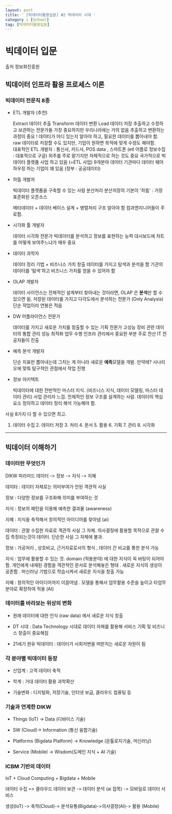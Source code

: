 ```yaml
---
layout: post
title: ' [빅데이터활용입문] #2 빅데이터 시대 '
category : [School]
tag: [빅데이터활용입문]
---
```

  
  
# 빅데이터 입문 

출처 정보화진흥원

## 빅데이터 인프라 활용 프로세스 이론

### 빅데이터 전문직 8종 

* ETL 개발자 (추천)

  Extract 데이터 추출
  Transform 데이터 변환
  Load 데이터 저장 
  추출하고 수정하고 보관하는 전문가들 
  가장 중요하지만 우리나라에는 거의 없음 
  추출하고 변환하는 과정이 중요 ! 
  데이터가 어디 있는지 알아야 하고, 필요한 데이터를 뽑아내야 함.
  raw 데이터로 저장할 수도 있지만, 기업이 원하면 목적에 맞게 수정도 해야함.  
  대표적인 ETL 개발자 : 통신사, 카드사, POS data , 스마트폰 (etl 어플로 정보수집 : 대표적으로 구글) 
  외주를 주로 맡기지만 자체적으로 하는 것도 중요 
  국가적으로 빅데이터 플랫폼 사업 하고 있음 (=ETL 사업) 9개분야 데이터 
  기관마다 데이터 웨어하우징 하는 기업이 꽤 있음 (정부 : 공공데이터)

* 하둡 개발자 

  빅데이터 플랫폼을 구축할 수 있는 사람 
  분산처리 분산저장의 기본이 '하둡' : 가장 표준화된 오픈소스 

  메타데이터 + 데이터 베이스 설계 + 병렬처리 구조 알아야 함 컴과엔지니어들이 주로함. 

* 시각화 툴 개발자 

  데이터 시각화 전문가 
  빅데이터를 분석하고 정보를 표현하는 능력 
  대시보드에 차트를 어떻게 보여주느냐가 매우 중요 

* 데이터 과학자 

  데이터 정리 기법 + 비즈니스 가치 창출 
  데이터를 가지고 탐색과 분석을 함 
  기관의 데이터를 '탐색'하고 비즈니스 가치를 얻을 수 있어야 함 

* OLAP 개발자 

  데이터 사이언스는 전체적인 설계부터 찾아내는 것이라면, 
  OLAP 은 **분석**만 할 수 있으면 됨. 
  저장된 데이터를 가지고 다각도에서 분석하는 전문가 (Only Analysis)
  단순 작업이라 연봉은 적음 

* DW 어플라이언스 전문가 

  데이터를 가지고 새로운 가치를 창출할 수 있는 기획 전문가 
  고성능 장비 관련 데이터의 통합 관리 성능 최적화 업무 수행 
  인프라 관리에서 중요한 부분 
  주로 전산 IT 전공자들이 진출 

* 예측 분석 개발자 

  단순 지표만 뽑아내는데 그치는 게 아니라 새로운 **예측**모델을 개발.
  만약에? 시나리오에 맞춰 탐구적인 관점에서 작업 진행 

* 정보 아키텍트

  빅데이터에 대한 전반적인 마스터 지식. (비즈니스 지식, 데이터 모델링, 마스터 데이터 관리)
  사업 관리자 느낌. 전체적인 정보 구조를 설계하는 사람. 
  데이터의 핵심 요소 정의하고 데이터 정리 해석 가능해야 함. 

사실 8가지 다 할 수 있으면 최고. 

1. 데이터 수집 2. 데이터 저장 3. 처리 4. 문서 5. 활용 6. 기획 7. 관리 8. 시각화 

- - -

## 빅데이터 이해하기 

### 데이터란 무엇인가 

DIKW 피라미드 
데이터 -> 정보 -> 지식 -> 지혜 

데이타 : 데이터 자체로는 의미부여가 안된 객관적 사실 

정보 : 다양한 정보를 구조화해 의미를 부여하는 것 

지식 : 정보의 패턴을 이용해 예측한 결과물 (awareness)

지혜 : 지식을 축적해서 창의적인 아이디어를 찾아냄  (ai)

데이터 :  관찰 수집한 자료로 객관적 사실 그 자체. 의사결정에 활용할 목적으로 관찰 수집 측정되는것이 데이터. 단순한 사실 그 자체에 불과.

정보 : 가공처리 , 상호비교, 근거자료로서의 형식 , 데이터 간 비교를 통한 분석 가능 

지식 : 업무에 활용할 수 있는 것. domain (적용분야) 에 대한 지식이 꼭 바탕이 되어야 함. 개인에게 내재된 경험을 객관적인 문서로 분석해놓은 형태 . 
새로운 지식의 생성이 공존함 . 
머신러닝 기법으로 학습시켜서 새로운 지식을 창출 가능

지혜 : 창의적인 아이디어까지 이끌어냄 . 모델을 통해서 업무활용 수준을 높이고 타업무 분야로 확장하여 적용 (AI) 

### 데이터를 바라보는 위상의 변화 

* 원래 데이터에 대한 인식 (raw data) 에서 새로운 지식 창출

* DT 시대 : Data Technology 시대로 데이터 자체를 활용해 서비스 기획 및 비즈니스 창출이 중요해짐

* 21세기 원유 빅데이터 : 데이터가 사회저변을 떠받치는 새로운 자원이 됨

### 각 분야별 빅데이터 등장 

* 산업계 : 고객 데이터 축적
 
* 학계 : 거대 데이터 활용 과학확산 

* 기술변화 : 디지털화, 저장기술, 인터넷 보급, 클라우드 컴퓨팅 등 

 

### 기술과 연계한 DIKW 

* Things (IoT) -> Data (디바이스 기술)

* SW (Cloud)-> Information (통신 융합기술)

* Platforms (Bigdata Platform) -> Knowledge (온톨로지기술, 머신러닝)

* Service (Mobile) -> Wisdom(도메인 지식 + AI 기술) 


### ICBM 기반의 데이터 

IoT + Cloud Computing + Bigdata + Mobile 

데이터 수집 => 클라우드 데이터 보관 -> 데이터 분석 (ai 접목) -> 모바일로 데이터 서비스 

생성(IoT) -> 축적(Cloud)-> 분석유통(Bigdata)->의사결정(AI)-> 활용 
(Mobile)

  

